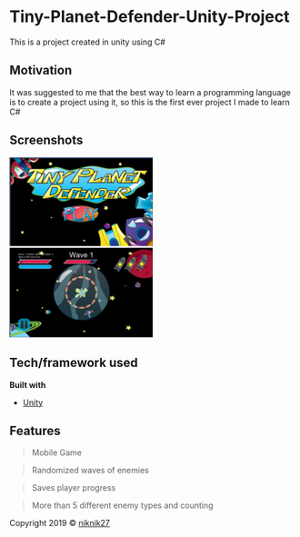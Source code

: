# Tiny-Planet-Defender-Unity-Project
This is a project created in unity using C#

## Motivation
  It was suggested to me that the best way to learn a programming language is to create a project using it,
  so this is the first ever project I made to learn C# 

## Screenshots
<img src="/images/GameScreenshots/gameScreenshot1.png?raw=true" width="50%" alt = "screenshot 1">

<img src="/images/GameScreenshots/gameScreenshot2.png?raw=true" width="50%" alt = "screenshot 2">

## Tech/framework used
<b>Built with</b>
- [Unity](https://unity.com/)

## Features
  > Mobile Game
  
  > Randomized waves of enemies
  
  > Saves player progress
  
  > More than 5 different enemy types and counting

Copyright 2019 © [niknik27](https://github.com/niknik27)
